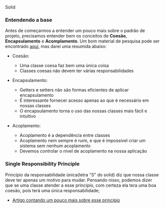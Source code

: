 Solid

### Entendendo a base
Antes de começarmos a entender um pouco mais sobre o padrão de projeto, precisamos entender bem os conceitos de **Coesão**, **Encapsulamento** e **Acomplamento**. 
Um bom material de pesquisa pode ser encontrado [aqui]('https://pt.stackoverflow.com/a/81337'), mas darei uma resumida abaixo:
* Coesão:
    * Uma classe coesa faz bem uma única coisa
    * Classes coesas não devem ter várias responsabilidades

* Encapsulamento:
    * Getters e setters não são formas eficientes de aplicar encapsulamento
    * É interessante fornecer acesso apenas ao que é necessário em nossas classes
    * O encapsulamento torna o uso das nossas classes mais fácil e intuitivo

* Acoplamento:
    * Acoplamento é a dependência entre classes
    * Acoplamento nem sempre é ruim, e que é impossível criar um sistema sem nenhum acoplamento
    * Devemos controlar o nível de acoplamento na nossa aplicação
    

### Single Responsibility Principle
Princípio da responsabilidade única(letra "S" do solid) diz que nossa classe deve ter apenas um motivo para mudar.
Pensando nisso, podemos dizer que se uma classe atender a esse princípio, com certeza ela tera uma boa coesão, pois terá uma única responsabilidade;

* [Artigo contando um pouco mais sobre esse princípio]("https://medium.com/xp-inc/os-princ%C3%ADpios-do-solid-srp-princ%C3%ADpio-da-responsabilidade-%C3%BAnica-7897c55694fe")